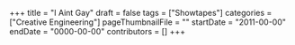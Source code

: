 +++
title = "I Aint Gay"
draft = false
tags = ["Showtapes"]
categories = ["Creative Engineering"]
pageThumbnailFile = ""
startDate = "2011-00-00"
endDate = "0000-00-00"
contributors = []
+++
